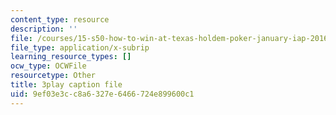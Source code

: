 ```yaml
---
content_type: resource
description: ''
file: /courses/15-s50-how-to-win-at-texas-holdem-poker-january-iap-2016/9ef03e3cc8a6327e6466724e899600c1_62nDLA_A8gs.srt
file_type: application/x-subrip
learning_resource_types: []
ocw_type: OCWFile
resourcetype: Other
title: 3play caption file
uid: 9ef03e3c-c8a6-327e-6466-724e899600c1
---
```

